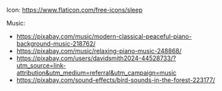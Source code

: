 Icon: https://www.flaticon.com/free-icons/sleep

Music:
 * https://pixabay.com/music/modern-classical-peaceful-piano-background-music-218762/
 * https://pixabay.com/music/relaxing-piano-music-248868/
 * https://pixabay.com/users/davidsmith2024-44528733/?utm_source=link-attribution&utm_medium=referral&utm_campaign=music
 * https://pixabay.com/sound-effects/bird-sounds-in-the-forest-223177/
